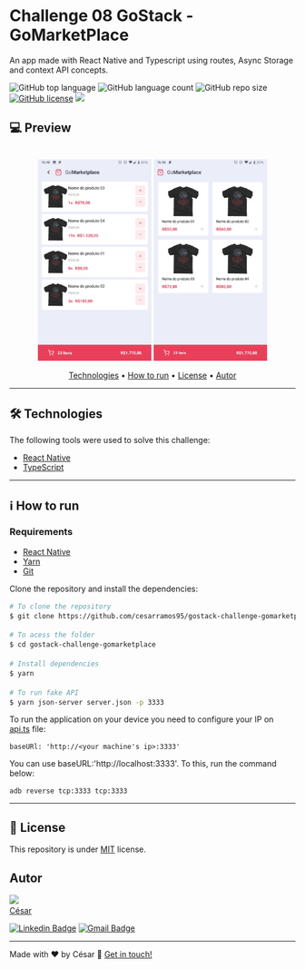 # Challenge 08 GoStack - GoMarketPlace

An app made with React Native and Typescript using routes, Async Storage and context API concepts.

![GitHub top language](https://img.shields.io/github/languages/top/cesarramos95/gostack-challenge-gomarketplace)
![GitHub language count](https://img.shields.io/github/languages/count/cesarramos95/gostack-challenge-gomarketplace)
![GitHub repo size](https://img.shields.io/github/repo-size/cesarramos95/gostack-challenge-gomarketplace)
[![GitHub license](https://img.shields.io/github/license/cesarramos95/gostack-challenge-gomarketplace?label=license)](https://github.com/cesarramos95/gostack-challenge-gomarketplace/blob/master/LICENSE)
<img src="https://img.shields.io/static/v1?label=made by&message=César&color=blueviolet&style=<STYLE>&logo=<LOGO>">


## 💻 Preview

<br>
<div align="center">
  <img src="./screenshot/Dashboard.jpg" alt="Dashboard" width="200px;">
  <img src="./screenshot/CartScreen.jpg" alt="Cart" width="200px;">
</div>

<div id="technologies">

<p align="center">
 <a href="#technologies">Technologies</a> •
 <a href="#run">How to run</a> •
 <a href="#license">License</a> •
 <a href="#autor">Autor</a>
</p>

---

## 🛠 Technologies
The following tools were used to solve this challenge:
- [React Native](https://reactnative.dev/)
- [TypeScript](https://www.typescriptlang.org/)

</div>

<div id="install">

---

## ℹ How to run

### Requirements

- [React Native](https://reactnative.dev/)
- [Yarn](https://yarnpkg.com)
- [Git](https://git-scm.com)

Clone the repository and install the dependencies:

```bash
# To clone the repository
$ git clone https://github.com/cesarramos95/gostack-challenge-gomarketplace

# To acess the folder
$ cd gostack-challenge-gomarketplace

# Install dependencies
$ yarn

# To run fake API
$ yarn json-server server.json -p 3333
```

To run the application on your device you need to configure your IP on [api.ts](./src/services/api.ts) file:

```shell
baseURl: 'http://<your machine's ip>:3333'
```

You can use baseURL:'http://localhost:3333'. To this, run the command below:

```shell
adb reverse tcp:3333 tcp:3333
```
</div>

<div id="license">

---

## 📝 License
This repository is under [MIT](./license) license.
</div>

<div id="autor">

## Autor

<img src="https://avatars0.githubusercontent.com/u/41995703?s=460&u=e79d6900cae07be99d738d5388709b275f752356&v=4" width="100px" >
<br>
<a href="t.me/cesarramos95">César</a>

[![Linkedin Badge](https://img.shields.io/badge/-César-blue?style=flat-square&logo=Linkedin&logoColor=white&link=https://www.linkedin.com/in/cesararamos/)](https://www.linkedin.com/in/cesararamos/)
[![Gmail Badge](https://img.shields.io/badge/-cesarramos.aug@gmail.com-c14438?style=flat-square&logo=Gmail&logoColor=white&link=mailto:cesarramos.aug@gmail.com)](mailto:cesarramos.aug@gmail.com)

</div>

---

Made with ❤ by César 👋 [Get in touch!](https://linkedin.com/in/cesararamos)

